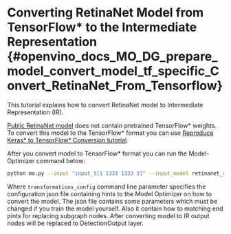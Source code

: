 # Converting RetinaNet Model from TensorFlow* to the Intermediate Representation {#openvino_docs_MO_DG_prepare_model_convert_model_tf_specific_Convert_RetinaNet_From_Tensorflow}

This tutorial explains how to convert RetinaNet model to Intermediate Representation (IR).

[Public RetinaNet model](https://github.com/fizyr/keras-retinanet) does not contain pretrained TensorFlow* weights. To convert this model to the TensorFlow* format you can use [Reproduce Keras* to TensorFlow* Conversion tutorial](https://docs.openvinotoolkit.org/latest/omz_models_model_retinanet_tf.html).

After you convert model to TensorFlow* format you can run the Model-Optimizer command below:
```sh
python mo.py --input "input_1[1 1333 1333 3]" --input_model retinanet_resnet50_coco_best_v2.1.0.pb --data_type FP32 --transformations_config ./extensions/front/tf/retinanet.json
```

Where `transformations_config` command line parameter specifies the configuration json file containing hints to the Model Optimizer on how to convert the model. The json file contains some parameters which must be changed if you train the model yourself. Also it contain how to matching end pints for replacing subgraph nodes. After converting model to IR output nodes will be replaced to DetectionOutput layer.
